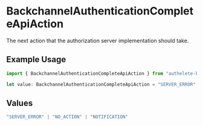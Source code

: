 # BackchannelAuthenticationCompleteApiAction

The next action that the authorization server implementation should take.


## Example Usage

```typescript
import { BackchannelAuthenticationCompleteApiAction } from "authelete-bundled/models/operations";

let value: BackchannelAuthenticationCompleteApiAction = "SERVER_ERROR";
```

## Values

```typescript
"SERVER_ERROR" | "NO_ACTION" | "NOTIFICATION"
```